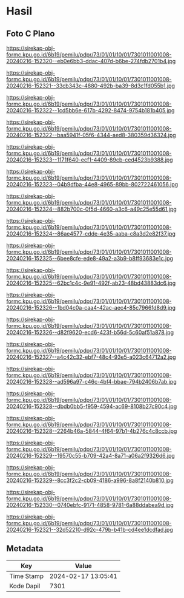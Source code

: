 # Hasil

## Foto C Plano

https://sirekap-obj-formc.kpu.go.id/6b19/pemilu/pdpr/73/01/01/10/01/7301011001008-20240216-152320--eb0e6bb3-ddac-407d-b6be-274fdb2701b4.jpg

https://sirekap-obj-formc.kpu.go.id/6b19/pemilu/pdpr/73/01/01/10/01/7301011001008-20240216-152321--33cb343c-4880-492b-ba39-8d3c1fd055b1.jpg

https://sirekap-obj-formc.kpu.go.id/6b19/pemilu/pdpr/73/01/01/10/01/7301011001008-20240216-152322--1cd5bb6e-617b-4292-8474-9754b181b405.jpg

https://sirekap-obj-formc.kpu.go.id/6b19/pemilu/pdpr/73/01/01/10/01/7301011001008-20240216-152322--baa5941f-05f6-4344-aed8-380359d36324.jpg

https://sirekap-obj-formc.kpu.go.id/6b19/pemilu/pdpr/73/01/01/10/01/7301011001008-20240216-152323--1171f640-ecf1-4409-89cb-ced4523b9388.jpg

https://sirekap-obj-formc.kpu.go.id/6b19/pemilu/pdpr/73/01/01/10/01/7301011001008-20240216-152323--04b9dfba-44e8-4965-89bb-802722461056.jpg

https://sirekap-obj-formc.kpu.go.id/6b19/pemilu/pdpr/73/01/01/10/01/7301011001008-20240216-152324--882b700c-0f5d-4660-a3c6-a49c25e55d61.jpg

https://sirekap-obj-formc.kpu.go.id/6b19/pemilu/pdpr/73/01/01/10/01/7301011001008-20240216-152324--86ae4577-cdde-4e35-aaba-c8a3d2e82f37.jpg

https://sirekap-obj-formc.kpu.go.id/6b19/pemilu/pdpr/73/01/01/10/01/7301011001008-20240216-152325--6bee8cfe-ede8-49a2-a3b9-b8ff93683e1c.jpg

https://sirekap-obj-formc.kpu.go.id/6b19/pemilu/pdpr/73/01/01/10/01/7301011001008-20240216-152325--62bc1c4c-9e91-492f-ab23-48bd43883dc6.jpg

https://sirekap-obj-formc.kpu.go.id/6b19/pemilu/pdpr/73/01/01/10/01/7301011001008-20240216-152326--1bd04c0a-caa4-42ac-aec4-85c7966fd8d9.jpg

https://sirekap-obj-formc.kpu.go.id/6b19/pemilu/pdpr/73/01/01/10/01/7301011001008-20240216-152326--d82f9620-ecd6-423f-b56d-5c60af51a878.jpg

https://sirekap-obj-formc.kpu.go.id/6b19/pemilu/pdpr/73/01/01/10/01/7301011001008-20240216-152327--a4c42c32-ebf7-48c4-93e5-a023c64712a2.jpg

https://sirekap-obj-formc.kpu.go.id/6b19/pemilu/pdpr/73/01/01/10/01/7301011001008-20240216-152328--ad596a97-c46c-4bf4-bbae-794b2406b7ab.jpg

https://sirekap-obj-formc.kpu.go.id/6b19/pemilu/pdpr/73/01/01/10/01/7301011001008-20240216-152328--dbdb0bb5-f959-4594-ac69-8108b27c90c4.jpg

https://sirekap-obj-formc.kpu.go.id/6b19/pemilu/pdpr/73/01/01/10/01/7301011001008-20240216-152328--2264b46a-5844-4f64-97b1-4b276c4c8ccb.jpg

https://sirekap-obj-formc.kpu.go.id/6b19/pemilu/pdpr/73/01/01/10/01/7301011001008-20240216-152329--19570c55-b709-42a4-8a71-a06a2f9326d6.jpg

https://sirekap-obj-formc.kpu.go.id/6b19/pemilu/pdpr/73/01/01/10/01/7301011001008-20240216-152329--8cc3f2c2-cb09-4186-a996-8a8f2140b810.jpg

https://sirekap-obj-formc.kpu.go.id/6b19/pemilu/pdpr/73/01/01/10/01/7301011001008-20240216-152330--0740ebfc-9171-4858-9781-6a88ddabea9d.jpg

https://sirekap-obj-formc.kpu.go.id/6b19/pemilu/pdpr/73/01/01/10/01/7301011001008-20240216-152321--32d52210-d92c-479b-b41b-cd4ee1dcdfad.jpg


## Metadata

| Key        | Value               |
| ---------- | ------------------- |
| Time Stamp | 2024-02-17 13:05:41 |
| Kode Dapil | 7301                |



